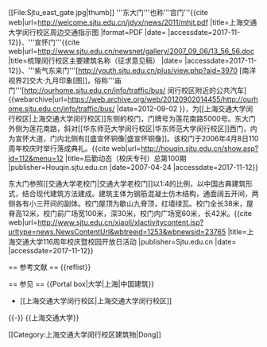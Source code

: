 [[File:Sjtu_east_gate.jpg|thumb]]
'''东大门'''也称'''宫门'''<ref>{{cite web|url=http://welcome.sjtu.edu.cn/jdyx/news/2011/mhjt.pdf |title=上海交通大学闵行校区周边交通指示图 |format=PDF |date= |accessdate=2017-11-12}}</ref>、'''宣怀门'''<ref>{{cite web|url=http://www.sjtu.edu.cn/newsnet/gallery/2007_09_06/13_56_56.doc |title=梳理闵行校区主要建筑名称（征求意见稿） |date= |accessdate=2017-11-12}}</ref>、'''紫气东来门'''<ref>[http://youth.sjtu.edu.cn/plus/view.php?aid=3970 [南洋视界2<nowiki>]</nowiki>交大·九月印象[图<nowiki>]</nowiki>]</ref>，俗称'''庙门'''<ref>[http://ourhome.sjtu.edu.cn/info/traffic/bus/ 闵行校区附近的公共汽车] {{webarchive|url=https://web.archive.org/web/20120902014455/http://ourhome.sjtu.edu.cn/info/traffic/bus/ |date=2012-09-02 }}</ref>，为[[上海交通大学闵行校区|上海交通大学闵行校区]]东侧的校门，门牌号为莲花南路5000号。东大门外侧为莲花南路，斜对[[华东师范大学闵行校区|华东师范大学闵行校区]]西门，内为宣怀大道，门内北侧有[[盛宣怀铜像|盛宣怀铜像]]。该校门于2006年4月8日110周年校庆时举行落成典礼。<ref>{{cite web|url=http://houqin.sjtu.edu.cn/show.asp?id=112&menu=12 |title=后勤动态（校庆专刊）总第100期 |publisher=Houqin.sjtu.edu.cn |date=2007-04-24 |accessdate=2017-11-12}}</ref>

东大门参照[[交通大学老校门|交通大学老校门]]以1:4的比例，以中国古典建筑形式，结合现代建筑方法建成。建筑主体为钢筋混凝土仿木结构，通面阔五开间，两侧各有小三开间的副体。校门屋顶为歇山九脊顶，红墙绿瓦。校门全长38米，屋脊高12米，校门前广场宽100米，深30米，校门内广场宽60米，长42米。<ref>{{cite web|url=http://www.sjtu.edu.cn/xiaoli/xlactivitycontent.jsp?urltype=news.NewsContentUrl&wbtreeid=1253&wbnewsid=23765 |title=上海交通大学116周年校庆暨校园开放日活动 |publisher=Sjtu.edu.cn |date= |accessdate=2017-11-12}}</ref>

== 参考文献 ==
{{reflist}}

== 参见 ==
{{Portal box|大学|上海|中国建筑}}
* [[上海交通大学闵行校区|上海交通大学闵行校区]]

{{-}}
{{上海交通大学}}

[[Category:上海交通大学闵行校区建筑物|Dong]]